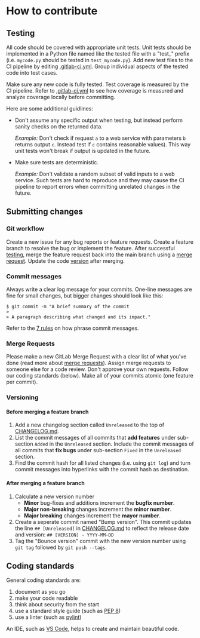 # How to contribute

## Testing

All code should be covered with appropriate unit tests. Unit tests should be implemented in a Python file named like the tested file with a "test_" prefix (i.e. `mycode.py` should be tested in `test_mycode.py`). Add new test files to the CI pipeline by editing [.gitlab-ci.yml](.gitlab-ci.yml). Group individual aspects of the tested code into test cases.

Make sure any new code is fully tested. Test coverage is measured by the CI pipeline. Refer to [.gitlab-ci.yml](.gitlab-ci.yml) to see how coverage is measured and analyze coverage locally before committing.

Here are some additional guidlines:

* Don't assume any specific output when testing, but instead perform sanity checks on the returned data.

  *Example:* Don't check if request `a` to a web service with parameters `b` returns output `c`. Instead test if `c` contains reasonable values). This way unit tests won't break if output is updated in the future.
* Make sure tests are deterministic.

  *Example:* Don't validate a random subset of valid inputs to a web service. Such tests are hard to reproduce and they may cause the CI pipeline to report errors when committing unrelated changes in the future.

## Submitting changes

### Git workflow

Create a new issue for any bug reports or feature requests. Create a feature branch to resolve the bug or implement the feature. After successful [testing](#Testing), merge the feature request back into the main branch using a [merge request](#Merge-Requests). Update the code [version](#Versioning) after merging.

### Commit messages

Always write a clear log message for your commits. One-line messages are fine for small changes, but bigger changes should look like this:

    $ git commit -m "A brief summary of the commit
    >
    > A paragraph describing what changed and its impact."

Refer to the [7 rules](https://chris.beams.io/posts/git-commit/#seven-rules) on how phrase commit messages.

### Merge Requests

Please make a new GitLab Merge Request with a clear list of what you've done (read more about [merge requests](https://docs.gitlab.com/ee/user/project/merge_requests/)). Assign merge requests to someone else for a code review. Don't approve your own requests. Follow our coding standards (below). Make all of your commits atomic (one feature per commit).

### Versioning

#### Before merging a feature branch

1. Add a new changelog section called `Unreleased` to the top of [CHANGELOG.md](CHANGELOG.md).
2. List the commit messages of all commits that **add features** under sub-section `Added` in the `Unreleased` section. Include the commit messages of all commits that **fix bugs** under sub-section `Fixed` in the `Unreleased` section.
3. Find the commit hash for all listed changes (i.e. using `git log`) and turn commit messages into hyperlinks with the commit hash as destination.

#### After merging a feature branch

1. Calculate a new version number
   * **Minor** bug-fixes and additions increment the **bugfix number**.
   * **Major non-breaking** changes increment the **minor number**.
   * **Major breaking** changes increment the **mayor number**.
2. Create a seperate commit named "Bump version". This commit updates the line `## [Unreleased]` in [CHANGELOG.md](CHANGELOG.md) to reflect the release date and version: `## [VERSION] - YYYY-MM-DD`
3. Tag the "Bounce version" commit with the new version number using `git tag` followed by `git push --tags`.

## Coding standards

General coding standards are:

1. document as you go
2. make your code readable
3. think about security from the start
4. use a standard style guide (such as [PEP 8](https://www.python.org/dev/peps/pep-0008/))
5. use a linter (such as [pylint](https://www.pylint.org/))

An IDE, such as [VS Code](https://code.visualstudio.com/), helps to create and maintain beautiful code.